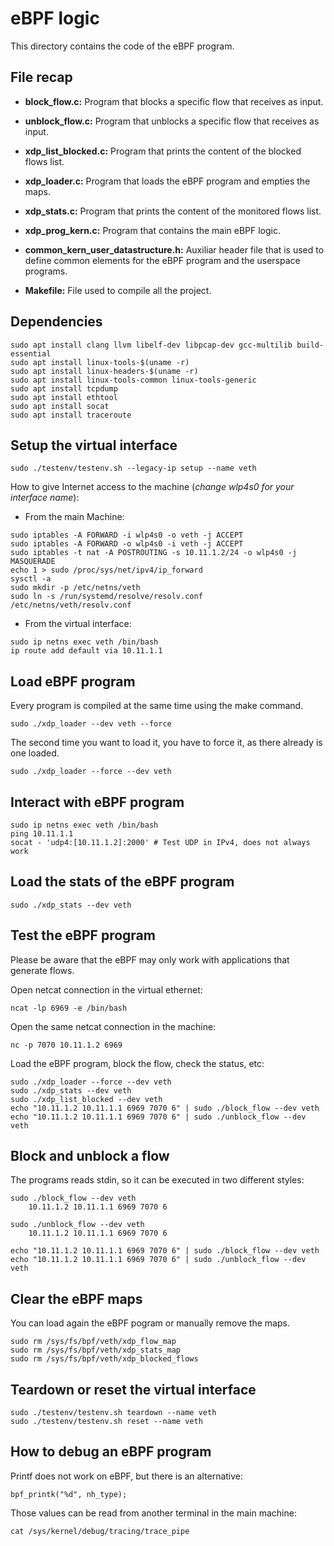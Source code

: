 # eBPF logic

This directory contains the code of the eBPF program.

## File recap
* __block_flow.c:__ Program that blocks a specific flow that receives as input.

* __unblock_flow.c:__ Program that unblocks a specific flow that receives as input.

* __xdp_list_blocked.c:__ Program that prints the content of the blocked flows list.

* __xdp_loader.c:__ Program that loads the eBPF program and empties the maps.

* __xdp_stats.c:__ Program that prints the content of the monitored flows list.

* __xdp_prog_kern.c:__ Program that contains the main eBPF logic.

* __common_kern_user_datastructure.h:__ Auxiliar header file that is used to define common elements for the eBPF program and the userspace programs.

* __Makefile:__ File used to compile all the project.

## Dependencies
```
sudo apt install clang llvm libelf-dev libpcap-dev gcc-multilib build-essential
sudo apt install linux-tools-$(uname -r)
sudo apt install linux-headers-$(uname -r)
sudo apt install linux-tools-common linux-tools-generic
sudo apt install tcpdump
sudo apt install ethtool
sudo apt install socat
sudo apt install traceroute
```

## Setup the virtual interface
```
sudo ./testenv/testenv.sh --legacy-ip setup --name veth
```

How to give Internet access to the machine (*change wlp4s0 for your interface name*):
* From the main Machine:
```
sudo iptables -A FORWARD -i wlp4s0 -o veth -j ACCEPT
sudo iptables -A FORWARD -o wlp4s0 -i veth -j ACCEPT
sudo iptables -t nat -A POSTROUTING -s 10.11.1.2/24 -o wlp4s0 -j MASQUERADE
echo 1 > sudo /proc/sys/net/ipv4/ip_forward
sysctl -a
sudo mkdir -p /etc/netns/veth
sudo ln -s /run/systemd/resolve/resolv.conf /etc/netns/veth/resolv.conf
```

* From the virtual interface:

```
sudo ip netns exec veth /bin/bash
ip route add default via 10.11.1.1
```

## Load eBPF program
Every program is compiled at the same time using the make command.

```
sudo ./xdp_loader --dev veth --force
```

The second time you want to load it, you have to force it, as there already is one loaded.

```
sudo ./xdp_loader --force --dev veth
```

## Interact with eBPF program
```
sudo ip netns exec veth /bin/bash
ping 10.11.1.1
socat - 'udp4:[10.11.1.2]:2000' # Test UDP in IPv4, does not always work
```

## Load the stats of the eBPF program
```
sudo ./xdp_stats --dev veth
```

## Test the eBPF program

Please be aware that the eBPF may only work with applications that generate flows.

Open netcat connection in the virtual ethernet:

```
ncat -lp 6969 -e /bin/bash
```

Open the same netcat connection in the machine:
```
nc -p 7070 10.11.1.2 6969
```

Load the eBPF program, block the flow, check the status, etc:

```
sudo ./xdp_loader --force --dev veth
sudo ./xdp_stats --dev veth
sudo ./xdp_list_blocked --dev veth
echo "10.11.1.2 10.11.1.1 6969 7070 6" | sudo ./block_flow --dev veth
echo "10.11.1.2 10.11.1.1 6969 7070 6" | sudo ./unblock_flow --dev veth
```

## Block and unblock a flow

The programs reads stdin, so it can be executed in two different styles:
```
sudo ./block_flow --dev veth
	10.11.1.2 10.11.1.1 6969 7070 6

sudo ./unblock_flow --dev veth
	10.11.1.2 10.11.1.1 6969 7070 6
```

```
echo "10.11.1.2 10.11.1.1 6969 7070 6" | sudo ./block_flow --dev veth
echo "10.11.1.2 10.11.1.1 6969 7070 6" | sudo ./unblock_flow --dev veth
```

## Clear the eBPF maps
You can load again the eBPF pogram or manually remove the maps.

```
sudo rm /sys/fs/bpf/veth/xdp_flow_map
sudo rm /sys/fs/bpf/veth/xdp_stats_map
sudo rm /sys/fs/bpf/veth/xdp_blocked_flows
```

## Teardown or reset the virtual interface
```
sudo ./testenv/testenv.sh teardown --name veth
sudo ./testenv/testenv.sh reset --name veth
```

## How to debug an eBPF program
Printf does not work on eBPF, but there is an alternative:
```
bpf_printk("%d", nh_type);
```

Those values can be read from another terminal in the main machine:
```
cat /sys/kernel/debug/tracing/trace_pipe
```
